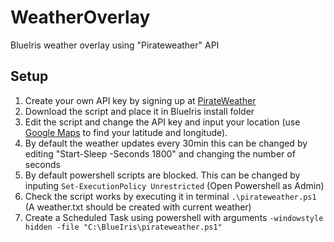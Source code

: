 # WeatherOverlay
 BlueIris weather overlay using "Pirateweather" API

## Setup
1. Create your own API key by signing up at [PirateWeather](https://pirateweather.net/)
2. Download the script and place it in BlueIris install folder
3. Edit the script and change the API key and input your location (use [Google Maps](https://maps.google.com) to find your latitude and longitude).
4. By default the weather updates every 30min this can be changed by editing "Start-Sleep -Seconds 1800" and changing the number of seconds
5. By default powershell scripts are blocked. This can be changed by inputing ```Set-ExecutionPolicy Unrestricted``` (Open Powershell as Admin)
6. Check the script works by executing it in terminal ```.\pirateweather.ps1``` (A weather.txt should be created with current weather)
7. Create a Scheduled Task using powershell with arguments ```-windowstyle hidden -file "C:\BlueIris\pirateweather.ps1"```
   
